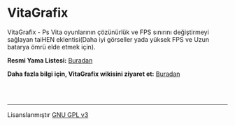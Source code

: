 # VitaGrafix
VitaGrafix - Ps Vita oyunlarının çözünürlük ve FPS sınırını değiştirmeyi sağlayan taiHEN eklentisi(Daha iyi görseller yada yüksek FPS ve Uzun batarya ömrü elde etmek için).

**Resmi Yama Listesi:** [Buradan](https://github.com/Electry/VitaGrafixPatchlist)

**Daha fazla bilgi için, VitaGrafix wikisini ziyaret et:** [Buradan](https://github.com/Electry/VitaGrafix/wiki)

<br>
<br>

_____

Lisanslanmıştır [GNU GPL v3](https://github.com/Electry/VitaGrafix/blob/master/LICENSE.md)
